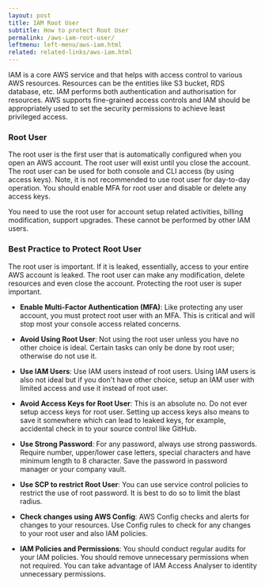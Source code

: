 ```yaml
---
layout: post
title: IAM Root User
subtitle: How to protect Root User
permalink: /aws-iam-root-user/
leftmenu: left-menu/aws-iam.html
related: related-links/aws-iam.html
---
```


IAM is a core AWS service and that helps with access control to various AWS resources. Resources can be the entities like S3 bucket, RDS database, etc. IAM performs both authentication and authorisation for resources. AWS supports fine-grained access controls and IAM should be appropriately used to set the security permissions to achieve least privileged access.

### Root User
The root user is the first user that is automatically configured when you open an AWS account. The root user will exist until you close the account. The root user can be used for both console and CLI access (by using access keys). Note, it is not recommended to use root user for day-to-day operation. You should enable MFA for root user and disable or delete any access keys.

You need to use the root user for account setup related activities, billing modification, support upgrades. These cannot be performed by other IAM users.

### Best Practice to Protect Root User
The root user is important. If it is leaked, essentially, access to your entire AWS account is leaked. The root user can make any modification, delete resources and even close the account. Protecting the root user is super important.

- **Enable Multi-Factor Authentication (MFA)**: Like protecting any user account, you must protect root user with an MFA. This is critical and will stop most your console access related concerns.

- **Avoid Using Root User**: Not using the root user unless you have no other choice is ideal. Certain tasks can only be done by root user; otherwise do not use it.

- **Use IAM Users**: Use IAM users instead of root users. Using IAM users is also not ideal but if you don't have other choice, setup an IAM user with limited access and use it instead of root user.

- **Avoid Access Keys for Root User**: This is an absolute no. Do not ever setup access keys for root user. Setting up access keys also means to save it somewhere which can lead to leaked keys, for example, accidental check in to your source control like GitHub.

- **Use Strong Password**: For any password, always use strong passwords. Require number, upper/lower case letters, special characters and have minimum length to 8 character. Save the password in password manager or your company vault.  

- **Use SCP to restrict Root User**: You can use service control policies to restrict the use of root password. It is best to do so to limit the blast radius.

- **Check changes using AWS Config**: AWS Config checks and alerts for changes to your resources. Use Config rules to check for any changes to your root user and also IAM policies.

- **IAM Policies and Permissions**: You should conduct regular audits for your IAM policies. You should remove unnecessary permissions when not required. You can take advantage of IAM Access Analyser to identity unnecessary permissions.
